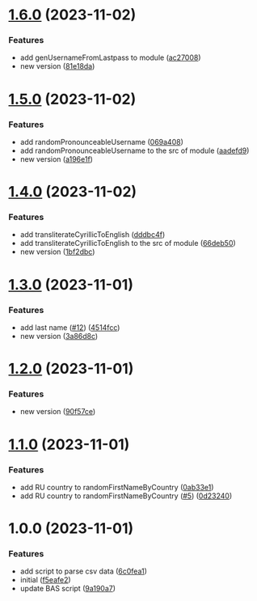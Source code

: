 # [1.6.0](https://github.com/sergerdn/bas-modules-account-profile-maker/compare/v1.5.0...v1.6.0) (2023-11-02)


### Features

* add genUsernameFromLastpass to module ([ac27008](https://github.com/sergerdn/bas-modules-account-profile-maker/commit/ac27008cf0f35a16885c290776361b9fb73c63c8))
* new version ([81e18da](https://github.com/sergerdn/bas-modules-account-profile-maker/commit/81e18dacfaaf039929c5bfb648c0deb0b2dd4e42))

# [1.5.0](https://github.com/sergerdn/bas-modules-account-profile-maker/compare/v1.4.0...v1.5.0) (2023-11-02)


### Features

* add randomPronounceableUsername ([069a408](https://github.com/sergerdn/bas-modules-account-profile-maker/commit/069a4089334a7dbab9ac16cce5b74970c5a1bd37))
* add randomPronounceableUsername to the src of module ([aadefd9](https://github.com/sergerdn/bas-modules-account-profile-maker/commit/aadefd95bedca7c1851368575c4d5243096b3a80))
* new version ([a196e1f](https://github.com/sergerdn/bas-modules-account-profile-maker/commit/a196e1f6f20a8b7bde1271da5a4e16eae280f3fc))

# [1.4.0](https://github.com/sergerdn/bas-modules-account-profile-maker/compare/v1.3.0...v1.4.0) (2023-11-02)


### Features

* add transliterateCyrillicToEnglish ([dddbc4f](https://github.com/sergerdn/bas-modules-account-profile-maker/commit/dddbc4f7b622211313ebd1587431bbe017ecb3bb))
* add transliterateCyrillicToEnglish to the src of module ([66deb50](https://github.com/sergerdn/bas-modules-account-profile-maker/commit/66deb5082b7107a90952a6892ae49943586c1608))
* new version ([1bf2dbc](https://github.com/sergerdn/bas-modules-account-profile-maker/commit/1bf2dbc8d8a57bb9ca5a47ecade266dcd2ed31fb))

# [1.3.0](https://github.com/sergerdn/bas-modules-account-profile-maker/compare/v1.2.0...v1.3.0) (2023-11-01)


### Features

* add last name ([#12](https://github.com/sergerdn/bas-modules-account-profile-maker/issues/12)) ([4514fcc](https://github.com/sergerdn/bas-modules-account-profile-maker/commit/4514fcc8cef02717871099dacf54fb2e223a526e))
* new version ([3a86d8c](https://github.com/sergerdn/bas-modules-account-profile-maker/commit/3a86d8c857f3ad29d09de75cc0c08c349a1d91b4))

# [1.2.0](https://github.com/sergerdn/bas-modules-account-profile-maker/compare/v1.1.0...v1.2.0) (2023-11-01)


### Features

* new version ([90f57ce](https://github.com/sergerdn/bas-modules-account-profile-maker/commit/90f57ce5a5c17e3491ecfc3fe3a1429f4d547e4e))

# [1.1.0](https://github.com/sergerdn/bas-modules-account-profile-maker/compare/v1.0.0...v1.1.0) (2023-11-01)


### Features

* add RU country to randomFirstNameByCountry ([0ab33e1](https://github.com/sergerdn/bas-modules-account-profile-maker/commit/0ab33e1c1e66dbc1e7c67407571188ea7a2bfaed))
* add RU country to randomFirstNameByCountry ([#5](https://github.com/sergerdn/bas-modules-account-profile-maker/issues/5)) ([0d23240](https://github.com/sergerdn/bas-modules-account-profile-maker/commit/0d23240ffd3ef7e8fa4e5da963bf2fe1b6d76b13))

# 1.0.0 (2023-11-01)


### Features

* add script to parse csv data ([6c0fea1](https://github.com/sergerdn/bas-modules-account-profile-maker/commit/6c0fea1481085eb06f0ab1abdbce190137361da8))
* initial ([f5eafe2](https://github.com/sergerdn/bas-modules-account-profile-maker/commit/f5eafe25ec2154c321e83f4fdfc2381cafbae6a1))
* update BAS script ([9a190a7](https://github.com/sergerdn/bas-modules-account-profile-maker/commit/9a190a74cfc36c3917c6c1b7d977147746f34fe9))
